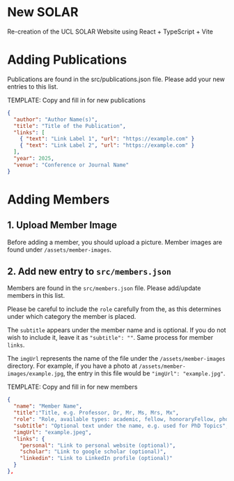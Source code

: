 # New SOLAR

Re-creation of the UCL SOLAR Website using React + TypeScript + Vite

# Adding Publications

Publications are found in the src/publications.json file. Please add your new entries to this list.

TEMPLATE: Copy and fill in for new publications

```json
{
  "author": "Author Name(s)",
  "title": "Title of the Publication",
  "links": [
    { "text": "Link Label 1", "url": "https://example.com" }
    { "text": "Link Label 2", "url": "https://example.com" }
  ],
  "year": 2025,
  "venue": "Conference or Journal Name"
}
```

# Adding Members

## 1. Upload Member Image

Before adding a member, you should upload a picture. Member images are found under `/assets/member-images`.

## 2. Add new entry to `src/members.json`

Members are found in the `src/members.json` file. Please add/update members in this list.

Please be careful to include the `role` carefully from the, as this determines under which category the member is placed.

The `subtitle` appears under the member name and is optional. If you do not wish to include it, leave it as `"subtitle": ""`. Same process for member `links`.

The `imgUrl` represents the name of the file under the `/assets/member-images` directory. For example, if you have a photo at `/assets/member-images/example.jpg`, the entry in this file would be `"imgUrl": "example.jpg"`.

TEMPLATE: Copy and fill in for new members
```json
{
  "name": "Member Name",
  "title":"Title, e.g. Professor, Dr, Mr, Ms, Mrs, Mx",
  "role": "Role, available types: academic, fellow, honoraryFellow, phd",
  "subtitle": "Optional text under the name, e.g. used for PhD Topics",
  "imgUrl": "example.jpeg",
  "links": {
    "personal": "Link to personal website (optional)",
    "scholar": "Link to google scholar (optional)",
    "linkedin": "Link to LinkedIn profile (optional)"
  }
},
```